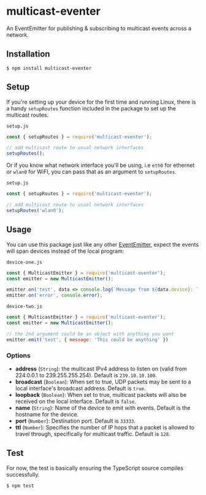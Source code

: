# multicast-eventer

An EventEmitter for publishing & subscribing to multicast events across a network.

## Installation

```
$ npm install multicast-eventer
```

## Setup

If you're setting up your device for the first time and running Linux, there is a handy `setupRoutes` function included in the package to set up the multicast routes.

`setup.js`

```javascript
const { setupRoutes } = require('multicast-eventer');

// add multicast route to usual network interfaces
setupRoutes();
```

Or if you know what network interface you'll be using, i.e `eth0` for ethernet or `wlan0` for WiFI, you can pass that as an argument to `setupRoutes`.

`setup.js`

```javascript
const { setupRoutes } = require('multicast-eventer');

// add multicast route to usual network interfaces
setupRoutes('wlan0');
```

## Usage

You can use this package just like any other [EventEmitter](https://nodejs.org/api/events.html#events_class_eventemitter), expect the events will span devices instead of the local program:

`device-one.js`
```javascript
const { MulticastEmitter } = require('multicast-eventer');
const emitter = new MulticastEmitter();

emitter.on('test', data => console.log(`Message from ${data.device}: `, data));
emitter.on('error', console.error);
```

`device-two.js`
```javascript
const { MulticastEmitter } = require('multicast-eventer');
const emitter = new MulticastEmitter();

// the 2nd argument could be an object with anything you want
emitter.emit('test', { message: 'This could be anything' })
```

### Options

- **address** (`String`): the multicast IPv4 address to listen on (valid from 224.0.0.1 to 239.255.255.254). Default is `239.10.10.100`.
- **broadcast** (`Boolean`): When set to true, UDP packets may be sent to a local interface's broadcast address. Default is `true`.
- **loopback** (`Boolean`): When set to true, multicast packets will also be received on the local interface. Default is `false`.
- **name** (`String`): Name of the device to emit with events. Default is the hostname for the device.
- **port** (`Number`): Destination port. Default is `33333`.
- **ttl** (`Number`): Specifies the number of IP hops that a packet is allowed to travel through, specifically for multicast traffic. Default is `128`.


## Test

For now, the test is basically ensuring the TypeScript source compiles successfully.

```
$ npm test
```
